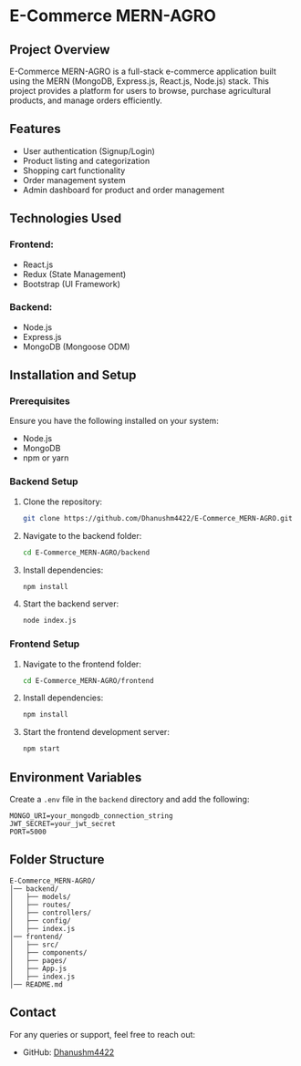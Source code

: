 # E-Commerce MERN-AGRO

## Project Overview
E-Commerce MERN-AGRO is a full-stack e-commerce application built using the MERN (MongoDB, Express.js, React.js, Node.js) stack. This project provides a platform for users to browse, purchase agricultural products, and manage orders efficiently.

## Features
- User authentication (Signup/Login)
- Product listing and categorization
- Shopping cart functionality
- Order management system
- Admin dashboard for product and order management

## Technologies Used
### Frontend:
- React.js
- Redux (State Management)
- Bootstrap (UI Framework)

### Backend:
- Node.js
- Express.js
- MongoDB (Mongoose ODM)

## Installation and Setup
### Prerequisites
Ensure you have the following installed on your system:
- Node.js
- MongoDB
- npm or yarn

### Backend Setup
1. Clone the repository:
   ```sh
   git clone https://github.com/Dhanushm4422/E-Commerce_MERN-AGRO.git
   ```
2. Navigate to the backend folder:
   ```sh
   cd E-Commerce_MERN-AGRO/backend
   ```
3. Install dependencies:
   ```sh
   npm install
   ```
4. Start the backend server:
   ```sh
   node index.js
   ```

### Frontend Setup
1. Navigate to the frontend folder:
   ```sh
   cd E-Commerce_MERN-AGRO/frontend
   ```
2. Install dependencies:
   ```sh
   npm install
   ```
3. Start the frontend development server:
   ```sh
   npm start
   ```

## Environment Variables
Create a `.env` file in the `backend` directory and add the following:
```
MONGO_URI=your_mongodb_connection_string
JWT_SECRET=your_jwt_secret
PORT=5000
```

## Folder Structure
```
E-Commerce_MERN-AGRO/
│── backend/
│   ├── models/
│   ├── routes/
│   ├── controllers/
│   ├── config/
│   ├── index.js
│── frontend/
│   ├── src/
│   ├── components/
│   ├── pages/
│   ├── App.js
│   ├── index.js
│── README.md
```

## Contact
For any queries or support, feel free to reach out:
- GitHub: [Dhanushm4422](https://github.com/Dhanushm4422)

